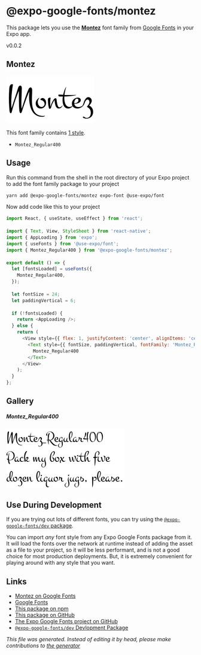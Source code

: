 # @expo-google-fonts/montez

This package lets you use the [**Montez**](https://fonts.google.com/specimen/Montez) font family from [Google Fonts](https://fonts.google.com/) in your Expo app.

v0.0.2

## Montez

![Montez](./font-family.png)

This font family contains [1 style](#gallery).

- `Montez_Regular400`

## Usage

Run this command from the shell in the root directory of your Expo project to add the font family package to your project
```sh
yarn add @expo-google-fonts/montez expo-font @use-expo/font
```

Now add code like this to your project
```js
import React, { useState, useEffect } from 'react';

import { Text, View, StyleSheet } from 'react-native';
import { AppLoading } from 'expo';
import { useFonts } from '@use-expo/font';
import { Montez_Regular400 } from '@expo-google-fonts/montez';

export default () => {
  let [fontsLoaded] = useFonts({
    Montez_Regular400,
  });

  let fontSize = 24;
  let paddingVertical = 6;

  if (!fontsLoaded) {
    return <AppLoading />;
  } else {
    return (
      <View style={{ flex: 1, justifyContent: 'center', alignItems: 'center' }}>
        <Text style={{ fontSize, paddingVertical, fontFamily: 'Montez_Regular400' }}>
          Montez_Regular400
        </Text>
      </View>
    );
  }
};

```

## Gallery

##### Montez_Regular400
![Montez_Regular400](./d2ffdd5ee7b2b6e5f8a08b9bc62a24eac29a4755576e27b7856e039043d596ea.ttf.png)


## Use During Development

If you are trying out lots of different fonts, you can try using the [`@expo-google-fonts/dev` package](https://www.npmjs.com/package/@expo-google-fonts/dev).

You can import *any* font style from any Expo Google Fonts package from it. It will load the fonts
over the network at runtime instead of adding the asset as a file to your project, so it will be 
less performant, and is not a good choice for most production deployments. But, it is extremely convenient
for playing around with any style that you want.

## Links

- [Montez on Google Fonts](https://fonts.google.com/specimen/Montez)
- [Google Fonts](https://fonts.google.com/)
- [This package on npm](https://www.npmjs.com/package/@expo-google-fonts/montez)
- [This package on GitHub](https://github.com/expo/google-fonts/tree/master/font-packages/montez)
- [The Expo Google Fonts project on GitHub](https://github.com/expo/google-fonts)
- [`@expo-google-fonts/dev` Devlopment Package](https://github.com/expo/google-fonts/tree/master/font-packages/dev)


*This file was generated. Instead of editing it by head, please make contributions to [the generator](https://github.com/expo/google-fonts/tree/master/packages/generator)*
